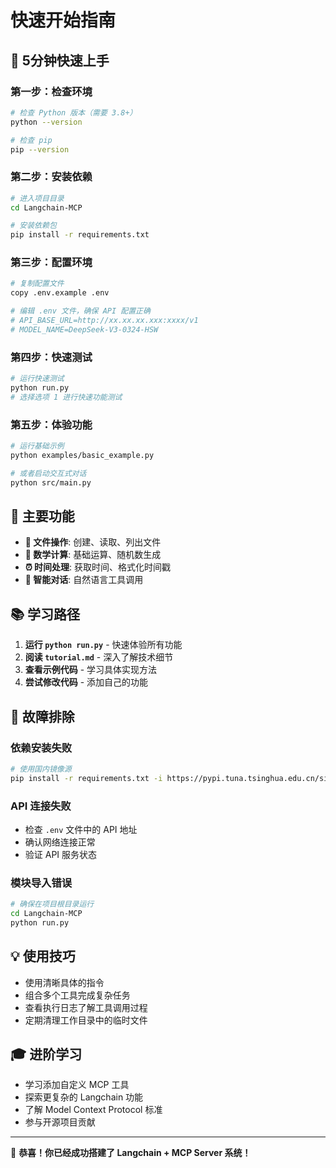 # 快速开始指南

## 🚀 5分钟快速上手

### 第一步：检查环境

```bash
# 检查 Python 版本（需要 3.8+）
python --version

# 检查 pip
pip --version
```

### 第二步：安装依赖

```bash
# 进入项目目录
cd Langchain-MCP

# 安装依赖包
pip install -r requirements.txt
```

### 第三步：配置环境

```bash
# 复制配置文件
copy .env.example .env

# 编辑 .env 文件，确保 API 配置正确
# API_BASE_URL=http://xx.xx.xx.xxx:xxxx/v1
# MODEL_NAME=DeepSeek-V3-0324-HSW
```

### 第四步：快速测试

```bash
# 运行快速测试
python run.py
# 选择选项 1 进行快速功能测试
```

### 第五步：体验功能

```bash
# 运行基础示例
python examples/basic_example.py

# 或者启动交互式对话
python src/main.py
```

## 🎯 主要功能

- **📁 文件操作**: 创建、读取、列出文件
- **🧮 数学计算**: 基础运算、随机数生成
- **⏰ 时间处理**: 获取时间、格式化时间戳
- **🤖 智能对话**: 自然语言工具调用

## 📚 学习路径

1. **运行 `python run.py`** - 快速体验所有功能
2. **阅读 `tutorial.md`** - 深入了解技术细节
3. **查看示例代码** - 学习具体实现方法
4. **尝试修改代码** - 添加自己的功能

## 🔧 故障排除

### 依赖安装失败
```bash
# 使用国内镜像源
pip install -r requirements.txt -i https://pypi.tuna.tsinghua.edu.cn/simple/
```

### API 连接失败
- 检查 `.env` 文件中的 API 地址
- 确认网络连接正常
- 验证 API 服务状态

### 模块导入错误
```bash
# 确保在项目根目录运行
cd Langchain-MCP
python run.py
```

## 💡 使用技巧

- 使用清晰具体的指令
- 组合多个工具完成复杂任务
- 查看执行日志了解工具调用过程
- 定期清理工作目录中的临时文件

## 🎓 进阶学习

- 学习添加自定义 MCP 工具
- 探索更复杂的 Langchain 功能
- 了解 Model Context Protocol 标准
- 参与开源项目贡献

---

🎉 **恭喜！你已经成功搭建了 Langchain + MCP Server 系统！**
